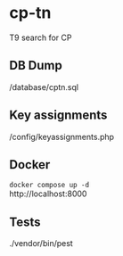 # cp-tn
T9 search for CP

## DB Dump
/database/cptn.sql

## Key assignments
/config/keyassignments.php

## Docker
`docker compose up -d`\
http://localhost:8000

## Tests

./vendor/bin/pest